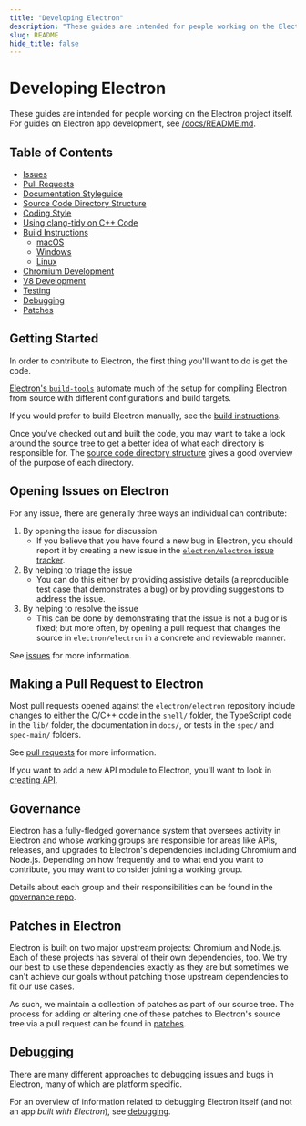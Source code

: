 ```yaml
---
title: "Developing Electron"
description: "These guides are intended for people working on the Electron project itself. For guides on Electron app development, see /docs/README.md."
slug: README
hide_title: false
---
```


# Developing Electron

These guides are intended for people working on the Electron project itself.
For guides on Electron app development, see
[/docs/README.md](latest/development/README.md#guides-and-tutorials).

## Table of Contents

* [Issues](latest/development/issues.md)
* [Pull Requests](latest/development/pull-requests.md)
* [Documentation Styleguide](latest/development/coding-style.md#documentation)
* [Source Code Directory Structure](latest/development/source-code-directory-structure.md)
* [Coding Style](latest/development/coding-style.md)
* [Using clang-tidy on C++ Code](latest/development/clang-tidy.md)
* [Build Instructions](latest/development/build-instructions-gn.md)
  * [macOS](latest/development/build-instructions-macos.md)
  * [Windows](latest/development/build-instructions-windows.md)
  * [Linux](latest/development/build-instructions-linux.md)
* [Chromium Development](latest/development/chromium-development.md)
* [V8 Development](latest/development/v8-development.md)
* [Testing](latest/development/testing.md)
* [Debugging](latest/development/debugging.md)
* [Patches](latest/development/patches.md)

## Getting Started

In order to contribute to Electron, the first thing you'll want to do is get the code.

[Electron's `build-tools`](https://github.com/electron/build-tools) automate much of the setup for compiling Electron from source with different configurations and build targets.

If you would prefer to build Electron manually, see the [build instructions](latest/development/build-instructions-gn.md).

Once you've checked out and built the code, you may want to take a look around the source tree to get a better idea
of what each directory is responsible for. The [source code directory structure](latest/development/source-code-directory-structure.md) gives a good overview of the purpose of each directory.

## Opening Issues on Electron

For any issue, there are generally three ways an individual can contribute:

1. By opening the issue for discussion
    * If you believe that you have found a new bug in Electron, you should report it by creating a new issue in
    the [`electron/electron` issue tracker](https://github.com/electron/electron/issues).
2. By helping to triage the issue
    * You can do this either by providing assistive details (a reproducible test case that demonstrates a bug) or by providing suggestions to address the issue.
3. By helping to resolve the issue
    * This can be done by demonstrating that the issue is not a bug or is fixed;
      but more often, by opening a pull request that changes the source in `electron/electron`
      in a concrete and reviewable manner.

See [issues](latest/development/issues.md) for more information.

## Making a Pull Request to Electron

Most pull requests opened against the `electron/electron` repository include
changes to either the C/C++ code in the `shell/` folder,
the TypeScript code in the `lib/` folder, the documentation in `docs/`,
or tests in the `spec/` and `spec-main/` folders.

See [pull requests](latest/development/pull-requests.md) for more information.

If you want to add a new API module to Electron, you'll want to look in [creating API](latest/development/creating-api.md).

## Governance

Electron has a fully-fledged governance system that oversees activity in Electron and whose working groups are responsible for areas like APIs, releases, and upgrades to Electron's dependencies including Chromium and Node.js. Depending on how frequently and to what end you want to contribute, you may want to consider joining a working group.

Details about each group and their responsibilities can be found in the [governance repo](https://github.com/electron/governance).

## Patches in Electron

Electron is built on two major upstream projects: Chromium and Node.js. Each of these projects has several of their own dependencies, too. We try our best to use these dependencies exactly as they are but sometimes we can't achieve our goals without patching those upstream dependencies to fit our use cases.

As such, we maintain a collection of patches as part of our source tree. The process for adding or altering one of these patches to Electron's source tree via a pull request can be found in [patches](latest/development/patches.md).

## Debugging

There are many different approaches to debugging issues and bugs in Electron, many of which
are platform specific.

For an overview of information related to debugging Electron itself (and not an app _built with Electron_), see [debugging](latest/development/debugging.md).

